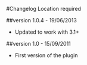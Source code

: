 #Changelog Location required

##version 1.0.4 - 19/06/2013

* Updated to work with 3.1+

##version 1.0 - 15/09/2011

* First version of the plugin
